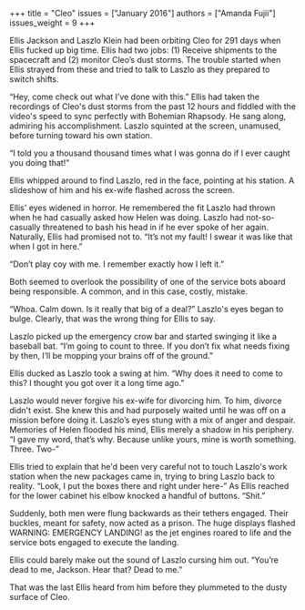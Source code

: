 +++
title = "Cleo"
issues = ["January 2016"]
authors = ["Amanda Fujii"]
issues_weight = 9
+++

Ellis Jackson and Laszlo Klein had been orbiting Cleo for 291 days when Ellis fucked up big time. Ellis had two jobs: (1) Receive shipments to the spacecraft and (2) monitor Cleo’s dust storms. The trouble started when Ellis strayed from these and tried to talk to Laszlo as they prepared to switch shifts.

“Hey, come check out what I’ve done with this.” Ellis had taken the recordings of Cleo's dust storms from the past 12 hours and fiddled with the video's speed to sync perfectly with Bohemian Rhapsody. He sang along, admiring his accomplishment. Laszlo squinted at the screen, unamused, before turning toward his own station.

“I told you a thousand thousand times what I was gonna do if I ever caught you doing that!”

Ellis whipped around to find Laszlo, red in the face, pointing at his station. A slideshow of him and his ex-wife flashed across the screen.

Ellis' eyes widened in horror. He remembered the fit Laszlo had thrown when he had casually asked how Helen was doing. Laszlo had not-so-casually threatened to bash his head in if he ever spoke of her again. Naturally, Ellis had promised not to. “It’s not my fault! I swear it was like that when I got in here.”

“Don’t play coy with me. I remember exactly how I left it.”

Both seemed to overlook the possibility of one of the service bots aboard being responsible. A common, and in this case, costly, mistake.

“Whoa. Calm down. Is it really that big of a deal?” Laszlo's eyes began to bulge. Clearly, that was the wrong thing for Ellis to say.

Laszlo picked up the emergency crow bar and started swinging it like a baseball bat. “I’m going to count to three. If you don’t fix what needs fixing by then, I’ll be mopping your brains off of the ground.”

Ellis ducked as Laszlo took a swing at him. “Why does it need to come to this? I thought you got over it a long time ago.”

Laszlo would never forgive his ex-wife for divorcing him. To him, divorce didn't exist. She knew this and had purposely waited until he was off on a mission before doing it. Laszlo’s eyes stung with a mix of anger and despair. Memories of Helen flooded his mind, Ellis merely a shadow in his periphery. “I gave my word, that’s why. Because unlike yours, mine is worth something. Three. Two-”

Ellis tried to explain that he'd been very careful not to touch Laszlo's work station when the new packages came in, trying to bring Laszlo back to reality. “Look, I put the boxes there and right under here-” As Ellis reached for the lower cabinet his elbow knocked a handful of buttons. “Shit.”

Suddenly, both men were flung backwards as their tethers engaged. Their buckles, meant for safety, now acted as a prison. The huge displays flashed WARNING: EMERGENCY LANDING! as the jet engines roared to life and the service bots engaged to execute the landing.

Ellis could barely make out the sound of Laszlo cursing him out. “You’re dead to me, Jackson. Hear that? Dead to me.”

That was the last Ellis heard from him before they plummeted to the dusty surface of Cleo.
